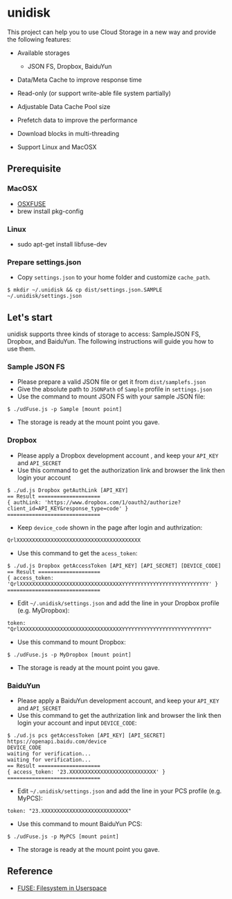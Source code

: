 # unidisk

This project can help you to use Cloud Storage in a new way and provide the following features:

*   Available storages

    *   JSON FS, Dropbox, BaiduYun

*   Data/Meta Cache to improve response time

*   Read-only (or support write-able file system partially)

*   Adjustable Data Cache Pool size

*   Prefetch data to improve the performance

*   Download blocks in multi-threading

*   Support Linux and MacOSX

## Prerequisite

### MacOSX

*   [OSXFUSE](http://osxfuse.github.io/)
*   brew install pkg-config

### Linux

*   sudo apt-get install libfuse-dev

### Prepare settings.json

*   Copy `settings.json` to your home folder and customize `cache_path`.

~~~
$ mkdir ~/.unidisk && cp dist/settings.json.SAMPLE ~/.unidisk/settings.json
~~~

## Let's start

unidisk supports three kinds of storage to access: SampleJSON FS, Dropbox, and BaiduYun. The following instructions will guide you how to use them.

### Sample JSON FS

*   Please prepare a valid JSON file or get it from `dist/samplefs.json`
*   Give the absolute path to `JSONPath` of `Sample` profile in `settings.json`
*   Use the command to mount JSON FS with your sample JSON file:

~~~
$ ./udFuse.js -p Sample [mount point]
~~~

*   The storage is ready at the mount point you gave.

### Dropbox

*   Please apply a Dropbox development account , and keep your `API_KEY` and `API_SECRET`
*   Use this command to get the authorization link and browser the link then login your account

~~~
$ ./ud.js Dropbox getAuthLink [API_KEY]
== Result ====================
{ authLink: 'https://www.dropbox.com/1/oauth2/authorize?client_id=API_KEY&response_type=code' }
==============================
~~~

*   Keep `device_code` shown in the page after login and authrization:

~~~
QrlXXXXXXXXXXXXXXXXXXXXXXXXXXXXXXXXXXXXXXXX
~~~

*   Use this command to get the `acess_token`:

~~~
$ ./ud.js Dropbox getAccessToken [API_KEY] [API_SECRET] [DEVICE_CODE]
== Result ====================
{ access_token: 'QrlXXXXXXXXXXXXXXXXXXXXXXXXXXXXXXXXXYYYYYYYYYYYYYYYYYYYYYYYYYYYY' }
==============================
~~~

*   Edit `~/.unidisk/settings.json` and add the line in your Dropbox profile (e.g. MyDropbox):

~~~
token: "QrlXXXXXXXXXXXXXXXXXXXXXXXXXXXXXXXXXYYYYYYYYYYYYYYYYYYYYYYYYYYYY"
~~~

*   Use this command to mount Dropbox:

~~~
$ ./udFuse.js -p MyDropbox [mount point]
~~~

*   The storage is ready at the mount point you gave.

### BaiduYun

*   Please apply a BaiduYun development account, and keep your `API_KEY` and `API_SECRET`
*   Use this command to get the authrization link and browser the link then login your account and input `DEVICE_CODE`:

~~~
$ ./ud.js pcs getAccessToken [API_KEY] [API_SECRET]
https://openapi.baidu.com/device
DEVICE_CODE
waiting for verification...
waiting for verification...
== Result ====================
{ access_token: '23.XXXXXXXXXXXXXXXXXXXXXXXXXXXX' }
==============================
~~~

*   Edit `~/.unidisk/settings.json` and add the line in your PCS profile (e.g. MyPCS):

~~~
token: "23.XXXXXXXXXXXXXXXXXXXXXXXXXXXX"
~~~

*   Use this command to mount BaiduYun PCS:

~~~
$ ./udFuse.js -p MyPCS [mount point]
~~~

*   The storage is ready at the mount point you gave.

## Reference

*   [FUSE: Filesystem in Userspace](http://fuse.sourceforge.net/)
